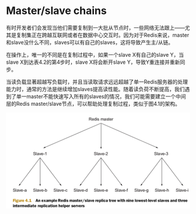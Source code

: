 # Master/slave chains

有时开发者们会发现当他们需要复制到一大批从节点时，一些网络无法跟上——尤其是复制集正在跨越互联网或者在数据中心交互时。因为对于Redis来说，master和slave没什么不同，slaves可以有自己的slaves，这将导致产生主/从链。

在操作上，唯一的不同是在复制过程中，如果一个slave X有自己的slave Y，当slave X到达表4.2的第4步时，slave X将会断开slave Y，导致Y重连接并重新同步。

当读负载显著超越写负载时，并且当读取请求远远超越了单一Redis服务器的处理能力时，通常的方法是继续增加slaves提高读性能。随着读负荷不断提高，我们遇到了单一master不能快速写入所有的slaves的情况，我们可能需要建立一个中间层的Redis master/slave节点，可以帮助处理复制过程，类似于图4.1的架构。

![](images/4.2.3-1.png)

